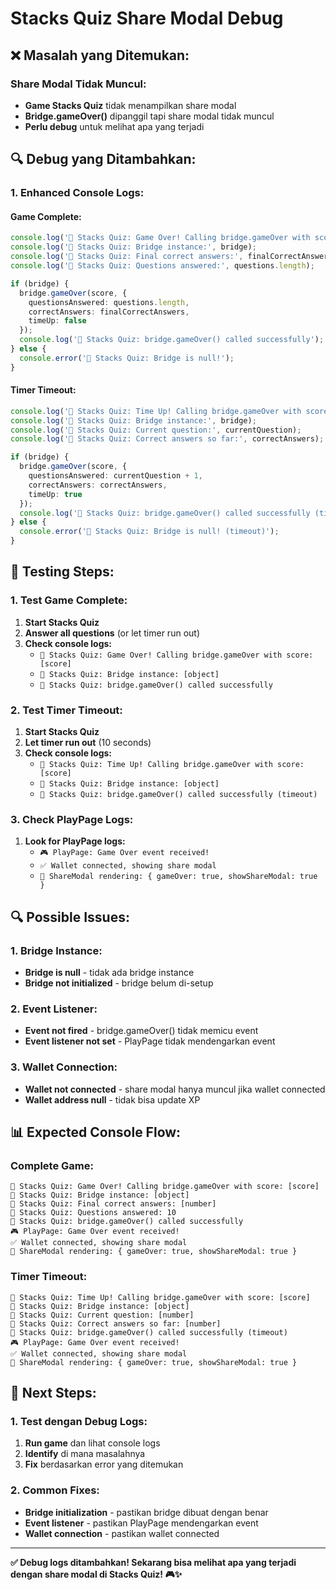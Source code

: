 # Stacks Quiz Share Modal Debug

## ❌ **Masalah yang Ditemukan:**

### **Share Modal Tidak Muncul:**
- **Game Stacks Quiz** tidak menampilkan share modal
- **Bridge.gameOver()** dipanggil tapi share modal tidak muncul
- **Perlu debug** untuk melihat apa yang terjadi

## 🔍 **Debug yang Ditambahkan:**

### **1. Enhanced Console Logs:**

#### **Game Complete:**
```typescript
console.log('🧠 Stacks Quiz: Game Over! Calling bridge.gameOver with score:', score);
console.log('🧠 Stacks Quiz: Bridge instance:', bridge);
console.log('🧠 Stacks Quiz: Final correct answers:', finalCorrectAnswers);
console.log('🧠 Stacks Quiz: Questions answered:', questions.length);

if (bridge) {
  bridge.gameOver(score, {
    questionsAnswered: questions.length,
    correctAnswers: finalCorrectAnswers,
    timeUp: false
  });
  console.log('🧠 Stacks Quiz: bridge.gameOver() called successfully');
} else {
  console.error('🧠 Stacks Quiz: Bridge is null!');
}
```

#### **Timer Timeout:**
```typescript
console.log('🧠 Stacks Quiz: Time Up! Calling bridge.gameOver with score:', score);
console.log('🧠 Stacks Quiz: Bridge instance:', bridge);
console.log('🧠 Stacks Quiz: Current question:', currentQuestion);
console.log('🧠 Stacks Quiz: Correct answers so far:', correctAnswers);

if (bridge) {
  bridge.gameOver(score, {
    questionsAnswered: currentQuestion + 1,
    correctAnswers: correctAnswers,
    timeUp: true
  });
  console.log('🧠 Stacks Quiz: bridge.gameOver() called successfully (timeout)');
} else {
  console.error('🧠 Stacks Quiz: Bridge is null! (timeout)');
}
```

## 🧪 **Testing Steps:**

### **1. Test Game Complete:**
1. **Start Stacks Quiz**
2. **Answer all questions** (or let timer run out)
3. **Check console logs:**
   - `🧠 Stacks Quiz: Game Over! Calling bridge.gameOver with score: [score]`
   - `🧠 Stacks Quiz: Bridge instance: [object]`
   - `🧠 Stacks Quiz: bridge.gameOver() called successfully`

### **2. Test Timer Timeout:**
1. **Start Stacks Quiz**
2. **Let timer run out** (10 seconds)
3. **Check console logs:**
   - `🧠 Stacks Quiz: Time Up! Calling bridge.gameOver with score: [score]`
   - `🧠 Stacks Quiz: Bridge instance: [object]`
   - `🧠 Stacks Quiz: bridge.gameOver() called successfully (timeout)`

### **3. Check PlayPage Logs:**
1. **Look for PlayPage logs:**
   - `🎮 PlayPage: Game Over event received!`
   - `✅ Wallet connected, showing share modal`
   - `🎯 ShareModal rendering: { gameOver: true, showShareModal: true }`

## 🔍 **Possible Issues:**

### **1. Bridge Instance:**
- **Bridge is null** - tidak ada bridge instance
- **Bridge not initialized** - bridge belum di-setup

### **2. Event Listener:**
- **Event not fired** - bridge.gameOver() tidak memicu event
- **Event listener not set** - PlayPage tidak mendengarkan event

### **3. Wallet Connection:**
- **Wallet not connected** - share modal hanya muncul jika wallet connected
- **Wallet address null** - tidak bisa update XP

## 📊 **Expected Console Flow:**

### **Complete Game:**
```
🧠 Stacks Quiz: Game Over! Calling bridge.gameOver with score: [score]
🧠 Stacks Quiz: Bridge instance: [object]
🧠 Stacks Quiz: Final correct answers: [number]
🧠 Stacks Quiz: Questions answered: 10
🧠 Stacks Quiz: bridge.gameOver() called successfully
🎮 PlayPage: Game Over event received!
✅ Wallet connected, showing share modal
🎯 ShareModal rendering: { gameOver: true, showShareModal: true }
```

### **Timer Timeout:**
```
🧠 Stacks Quiz: Time Up! Calling bridge.gameOver with score: [score]
🧠 Stacks Quiz: Bridge instance: [object]
🧠 Stacks Quiz: Current question: [number]
🧠 Stacks Quiz: Correct answers so far: [number]
🧠 Stacks Quiz: bridge.gameOver() called successfully (timeout)
🎮 PlayPage: Game Over event received!
✅ Wallet connected, showing share modal
🎯 ShareModal rendering: { gameOver: true, showShareModal: true }
```

## 🎯 **Next Steps:**

### **1. Test dengan Debug Logs:**
1. **Run game** dan lihat console logs
2. **Identify** di mana masalahnya
3. **Fix** berdasarkan error yang ditemukan

### **2. Common Fixes:**
- **Bridge initialization** - pastikan bridge dibuat dengan benar
- **Event listener** - pastikan PlayPage mendengarkan event
- **Wallet connection** - pastikan wallet connected

---

**✅ Debug logs ditambahkan! Sekarang bisa melihat apa yang terjadi dengan share modal di Stacks Quiz! 🎮✨**

